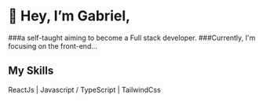 # 👋 Hey, I’m Gabriel,
###a self-taught aiming to become a Full stack developer.
###Currently, I'm focusing on the front-end...

## My Skills
ReactJs | Javascript / TypeScript | TailwindCss 


<!---
GabrielTheDEV/GabrielTheDEV is a ✨ special ✨ repository because its `README.md` (this file) appears on your GitHub profile.
You can click the Preview link to take a look at your changes.
--->
